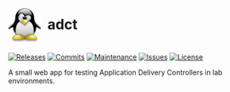 # <img align="center" src="img/tux.png" height="72">&nbsp;&nbsp;adct
[![Releases](https://img.shields.io/github/release/ArtiomL/adct.svg)](https://github.com/ArtiomL/adct/releases)
[![Commits](https://img.shields.io/github/commits-since/ArtiomL/adct/v1.0.svg?label=commits%20since)](https://github.com/ArtiomL/adct/commits/master)
[![Maintenance](https://img.shields.io/maintenance/yes/2016.svg)](https://github.com/ArtiomL/adct/graphs/code-frequency)
[![Issues](https://img.shields.io/github/issues/ArtiomL/adct.svg)](https://github.com/ArtiomL/adct/issues)
[![License](https://img.shields.io/badge/license-MIT-blue.svg)](/LICENSE)

A small web app for testing Application Delivery Controllers in lab environments.
